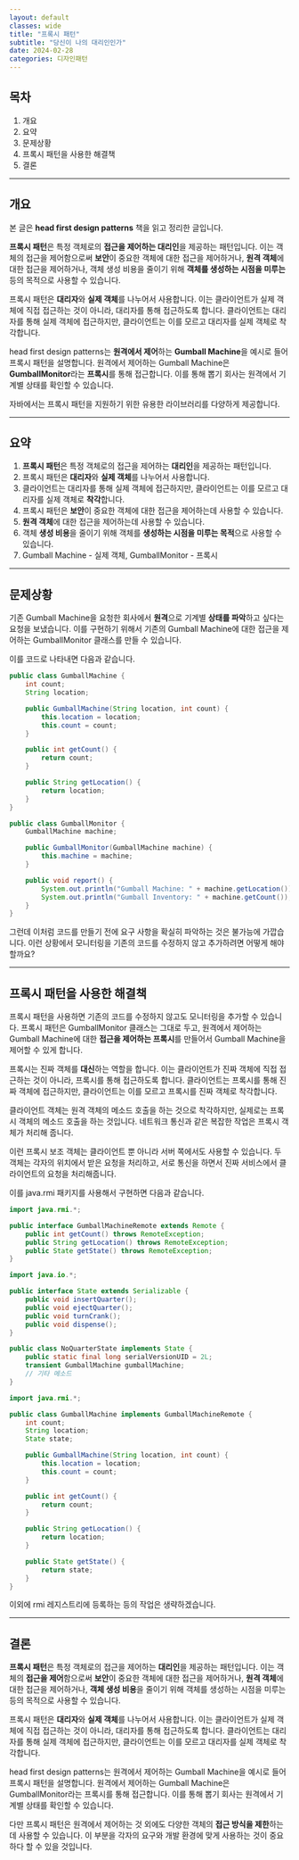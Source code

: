 ```yaml
---
layout: default
classes: wide
title: "프록시 패턴"
subtitle: "당신이 나의 대리인인가"
date: 2024-02-28
categories: 디자인패턴
---
```


## 목차

1. 개요
2. 요약
3. 문제상황
4. 프록시 패턴을 사용한 해결책
5. 결론

---

## 개요

본 글은 **head first design patterns** 책을 읽고 정리한 글입니다.

**프록시 패턴**은 특정 객체로의 **접근을 제어하는 대리인**을 제공하는 패턴입니다. 이는 객체의 접근을 제어함으로써 **보안**이 중요한 객체에 대한 접근을 제어하거나, **원격 객체**에 대한 접근을 제어하거나, 객체 생성 비용을 줄이기 위해 **객체를 생성하는 시점을 미루는** 등의 목적으로 사용할 수 있습니다.

프록시 패턴은 **대리자**와 **실제 객체**를 나누어서 사용합니다. 이는 클라이언트가 실제 객체에 직접 접근하는 것이 아니라, 대리자를 통해 접근하도록 합니다. 클라이언트는 대리자를 통해 실제 객체에 접근하지만, 클라이언트는 이를 모르고 대리자를 실제 객체로 착각합니다.

head first design patterns는 **원격에서 제어**하는 **Gumball Machine**을 예시로 들어 프록시 패턴을 설명합니다. 원격에서 제어하는 Gumball Machine은 **GumballMonitor**라는 **프록시**를 통해 접근합니다. 이를 통해 뽑기 회사는 원격에서 기계별 상태를 확인할 수 있습니다.

자바에서는 프록시 패턴을 지원하기 위한 유용한 라이브러리를 다양하게 제공합니다.

---

## 요약

1. **프록시 패턴**은 특정 객체로의 접근을 제어하는 **대리인**을 제공하는 패턴입니다.
2. 프록시 패턴은 **대리자**와 **실제 객체**를 나누어서 사용합니다.
3. 클라이언트는 대리자를 통해 실제 객체에 접근하지만, 클라이언트는 이를 모르고 대리자를 실제 객체로 **착각**합니다.
4. 프록시 패턴은 **보안**이 중요한 객체에 대한 접근을 제어하는데 사용할 수 있습니다.
5. **원격 객체**에 대한 접근을 제어하는데 사용할 수 있습니다.
6. 객체 **생성 비용**을 줄이기 위해 객체를 **생성하는 시점을 미루는 목적**으로 사용할 수 있습니다.
7. Gumball Machine - 실제 객체, GumballMonitor - 프록시

---

## 문제상황

기존 Gumball Machine을 요청한 회사에서 **원격**으로 기계별 **상태를 파악**하고 싶다는 요청을 보냈습니다. 이를 구현하기 위해서 기존의 Gumball Machine에 대한 접근을 제어하는 GumballMonitor 클래스를 만들 수 있습니다.

이를 코드로 나타내면 다음과 같습니다.

```java
public class GumballMachine {
    int count;
    String location;

    public GumballMachine(String location, int count) {
        this.location = location;
        this.count = count;
    }

    public int getCount() {
        return count;
    }

    public String getLocation() {
        return location;
    }
}

public class GumballMonitor {
    GumballMachine machine;

    public GumballMonitor(GumballMachine machine) {
        this.machine = machine;
    }

    public void report() {
        System.out.println("Gumball Machine: " + machine.getLocation());
        System.out.println("Gumball Inventory: " + machine.getCount());
    }
}
```

그런데 이처럼 코드를 만들기 전에 요구 사항을 확실히 파악하는 것은 불가능에 가깝습니다. 이런 상황에서 모니터링을 기존의 코드를 수정하지 않고 추가하려면 어떻게 해야 할까요?

---

## 프록시 패턴을 사용한 해결책

프록시 패턴을 사용하면 기존의 코드를 수정하지 않고도 모니터링을 추가할 수 있습니다. 프록시 패턴은 GumballMonitor 클래스는 그대로 두고, 원격에서 제어하는 Gumball Machine에 대한 **접근을 제어하는 프록시**를 만들어서 Gumball Machine을 제어할 수 있게 합니다.

프록시는 진짜 객체를 **대신**하는 역할을 합니다. 이는 클라이언트가 진짜 객체에 직접 접근하는 것이 아니라, 프록시를 통해 접근하도록 합니다. 클라이언트는 프록시를 통해 진짜 객체에 접근하지만, 클라이언트는 이를 모르고 프록시를 진짜 객체로 착각합니다.

클라이언트 객체는 원격 객체의 메소드 호출을 하는 것으로 착각하지만, 실제로는 프록시 객체의 메소드 호출을 하는 것입니다. 네트워크 통신과 같은 복잡한 작업은 프록시 객체가 처리해 줍니다.

이런 프록시 보조 객체는 클라이언트 뿐 아니라 서버 쪽에서도 사용할 수 있습니다. 두 객체는 각자의 위치에서 받은 요청을 처리하고, 서로 통신을 하면서 진짜 서비스에서 클라이언트의 요청을 처리해줍니다.

이를 java.rmi 패키지를 사용해서 구현하면 다음과 같습니다.

```java
import java.rmi.*;

public interface GumballMachineRemote extends Remote {
    public int getCount() throws RemoteException;
    public String getLocation() throws RemoteException;
    public State getState() throws RemoteException;
}
```

```java
import java.io.*;

public interface State extends Serializable {
    public void insertQuarter();
    public void ejectQuarter();
    public void turnCrank();
    public void dispense();
}

public class NoQuarterState implements State {
    public static final long serialVersionUID = 2L;
    transient GumballMachine gumballMachine;
    // 기타 메소드
}
```

```java
import java.rmi.*;

public class GumballMachine implements GumballMachineRemote {
    int count;
    String location;
    State state;

    public GumballMachine(String location, int count) {
        this.location = location;
        this.count = count;
    }

    public int getCount() {
        return count;
    }

    public String getLocation() {
        return location;
    }

    public State getState() {
        return state;
    }
}
```
이외에 rmi 레지스트리에 등록하는 등의 작업은 생략하겠습니다.

---

## 결론

**프록시 패턴**은 특정 객체로의 접근을 제어하는 **대리인**을 제공하는 패턴입니다. 이는 객체의 **접근을 제어**함으로써 **보안**이 중요한 객체에 대한 접근을 제어하거나, **원격 객체**에 대한 접근을 제어하거나, **객체 생성 비용**을 줄이기 위해 객체를 생성하는 시점을 미루는 등의 목적으로 사용할 수 있습니다.

프록시 패턴은 **대리자**와 **실제 객체**를 나누어서 사용합니다. 이는 클라이언트가 실제 객체에 직접 접근하는 것이 아니라, 대리자를 통해 접근하도록 합니다. 클라이언트는 대리자를 통해 실제 객체에 접근하지만, 클라이언트는 이를 모르고 대리자를 실제 객체로 착각합니다.

head first design patterns는 원격에서 제어하는 Gumball Machine을 예시로 들어 프록시 패턴을 설명합니다. 원격에서 제어하는 Gumball Machine은 GumballMonitor라는 프록시를 통해 접근합니다. 이를 통해 뽑기 회사는 원격에서 기계별 상태를 확인할 수 있습니다.

다만 프록시 패턴은 원격에서 제어하는 것 외에도 다양한 객체의 **접근 방식을 제한**하는데 사용할 수 있습니다. 이 부분을 각자의 요구와 개발 환경에 맞게 사용하는 것이 중요하다 할 수 있을 것입니다.